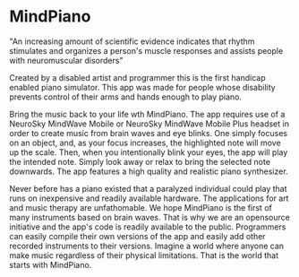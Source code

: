 # MindPiano


"An increasing amount of scientific evidence indicates that rhythm stimulates and organizes a person's muscle responses and assists people with neuromuscular disorders"

Created by a disabled artist and programmer this is the first handicap enabled piano simulator. This app was made for people whose disability prevents control of their arms and hands enough to play piano. 

Bring the music back to your life wth MindPiano. The app requires use of a NeuroSky MindWave Mobile or NeuroSky MindWave Mobile Plus headset in order to create music from brain waves and eye blinks. One simply focuses on an object, and, as your focus increases, the highlighted note will move up the scale. Then, when you intentionally blink your eyes, the app will play the intended note. Simply look away or relax to bring the selected note downwards. The app features a high quality and realistic piano synthesizer. 

Never before has a piano existed that a paralyzed individual could play that runs on inexpensive and readily available hardware. The applications for art and music therapy are unfathomable. We hope MindPiano is the first of many instruments based on brain waves. That is why we are an opensource initiative and the app's code is readily available to the public. Programmers can easily compile their own versions of the app and easily add other recorded instruments to their versions. Imagine a world where anyone can make music regardless of their physical limitations. That is the world that starts with MindPiano.
